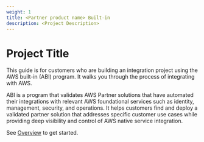 ```yaml
---
weight: 1
title: <Partner product name> Built-in
description: <Project Description>
---
```


# Project Title

This guide is for customers who are building an <partner-product-name> integration project using the AWS built-in (ABI) program. It walks you through the process of integrating <partner-product-name> with AWS.

ABI is a program that validates AWS Partner solutions that have automated their integrations with relevant AWS foundational services such as identity, management, security, and operations. It helps customers find and deploy a validated partner solution that addresses specific customer use cases while providing deep visibility and control of AWS native service integration.

See [Overview](/overview/index.html) to get started.